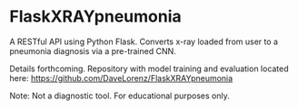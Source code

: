 # FlaskXRAYpneumonia
A RESTful API using Python Flask. Converts x-ray loaded from user to a pneumonia diagnosis via a pre-trained CNN.

Details forthcoming.
Repository with model training and evaluation located here: https://github.com/DaveLorenz/FlaskXRAYpneumonia

Note: Not a diagnostic tool. For educational purposes only.
